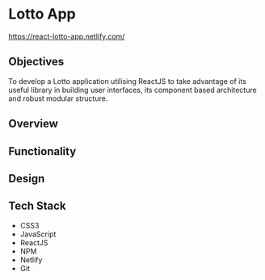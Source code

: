 # Lotto App

https://react-lotto-app.netlify.com/

## Objectives
To develop a Lotto application utilising ReactJS to take advantage of its useful library in building user interfaces, its component based architecture and robust modular structure.

## Overview

## Functionality

## Design

## Tech Stack
- CSS3
- JavaScript
- ReactJS
- NPM
- Netlify
- Git


